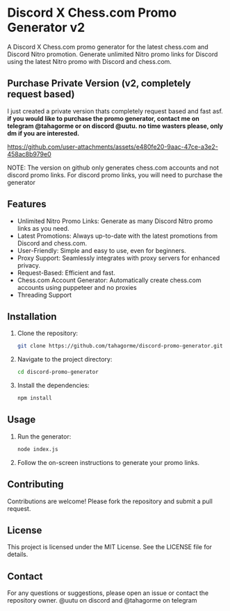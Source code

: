 # Discord X Chess.com Promo Generator v2

A Discord X Chess.com promo generator for the latest chess.com and Discord Nitro promotion. Generate unlimited Nitro promo links for Discord using the latest Nitro promo with Discord and chess.com.

## Purchase Private Version (v2, completely request based)
I just created a private version thats completely request based and fast asf.
**if you would like to purchase the promo generator, contact me on telegram @tahagorme or on discord @uutu.
no time wasters please, only dm if you are interested.**


https://github.com/user-attachments/assets/e480fe20-9aac-47ce-a3e2-458ac8b979e0




NOTE: The version on github only generates chess.com accounts and not discord promo links. For discord promo links, you will need to purchase the generator


## Features

- Unlimited Nitro Promo Links: Generate as many Discord Nitro promo links as you need.
- Latest Promotions: Always up-to-date with the latest promotions from Discord and chess.com.
- User-Friendly: Simple and easy to use, even for beginners.
- Proxy Support: Seamlessly integrates with proxy servers for enhanced privacy.
- Request-Based: Efficient and fast.
- Chess.com Account Generator: Automatically create chess.com accounts using puppeteer and no proxies
- Threading Support


## Installation

1. Clone the repository:
   ```sh
   git clone https://github.com/tahagorme/discord-promo-generator.git
   ```
2. Navigate to the project directory:
   ```sh
   cd discord-promo-generator
   ```
3. Install the dependencies:
   ```sh
   npm install
   ```

## Usage

1. Run the generator:
   ```sh
   node index.js
   ```
2. Follow the on-screen instructions to generate your promo links.

## Contributing

Contributions are welcome! Please fork the repository and submit a pull request.

## License

This project is licensed under the MIT License. See the LICENSE file for details.

## Contact

For any questions or suggestions, please open an issue or contact the repository owner.
@uutu on discord and @tahagorme on telegram

